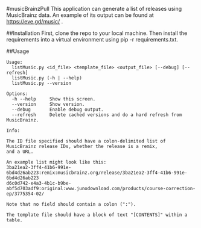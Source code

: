 #musicBrainzPull
This application can generate a list of releases using MusicBrainz data. An example of its output can be found at https://eve.gd/music/ .

##Installation
First, clone the repo to your local machine. Then install the requirements into a virtual environment using pip -r requirements.txt.

##Usage
```
Usage:
  listMusic.py <id_file> <template_file> <output_file> [--debug] [--refresh]
  listMusic.py (-h | --help)
  listMusic.py --version

Options:
  -h --help     Show this screen.
  --version     Show version.
  --debug       Enable debug output.
  --refresh     Delete cached versions and do a hard refresh from MusicBrainz.

Info:

The ID file specified should have a colon-delimited list of MusicBrainz release IDs, whether the release is a remix,
and a URL.

An example list might look like this:
3ba21ea2-3ff4-41b6-991e-6bd4d26ab223:remix:musicbrainz.org/release/3ba21ea2-3ff4-41b6-991e-6bd4d26ab223
d6c0d742-e4a3-4b1c-b9be-abf5d703adf9:original:www.junodownload.com/products/course-correction-ep/3775354-02/

Note that no field should contain a colon (":").

The template file should have a block of text "[CONTENTS]" within a table.
```